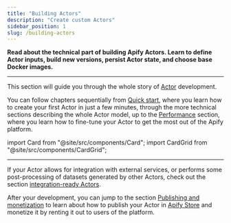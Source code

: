 ```yaml
---
title: "Building Actors"
description: "Create custom Actors"
sidebar_position: 1
slug: /building-actors
---
```


**Read about the technical part of building Apify Actors. Learn to define Actor inputs, build new versions, persist Actor state, and choose base Docker images.**

---

This section will guide you through the whole story of [Actor](../index.mdx) development.

You can follow chapters sequentially from [Quick start](./quick_start/index.mdx), where you learn how to create your first Actor in just a few minutes, through the more technical sections describing the whole Actor model, up to the [Performance](/sources/platform/actors/development/performance.md) section, where you learn how to fine-tune your Actor to get the most out of the Apify platform.

import Card from "@site/src/components/Card";
import CardGrid from "@site/src/components/CardGrid";

<CardGrid>
    <Card
        title="Quick start"
        to="/platform/actors/development/quick-start"
        desc="Create your first Actor using Apify Console IDE or locally."
    />
    <Card
        title="Actor definition"
        to="/platform/actors/development/actor-definition"
        desc="Learn how to turn your arbitrary code into an Actor simply by adding an Actor definition directory."
    />
    <Card
        title="Programming interface"
        to="/platform/actors/development/programming-interface"
        desc="Learn about the programming interface of Apify Actors, important commands and features provided by the Apify SDK, and how to use them in your Actors."
    />
    <Card
        title="Deployment"
        to="/platform/actors/development/deployment"
        desc="Learn how to deploy your Actors to the Apify platform and build them."
    />
    <Card
        title="Builds and runs"
        to="/platform/actors/development/builds-and-runs"
        desc="Learn about Actor builds and runs, their lifecycle, versioning, and other properties."
    />
    <Card
        title="Performance"
        to="/platform/actors/development/performance"
        desc="Learn how to get the maximum value out of your Actors, minimize costs, and maximize results."
    />
</CardGrid>

---

If your Actor allows for integration with external services, or performs some post-processing of datasets generated by other Actors, check out the section [integration-ready Actors](../../integrations/actors/integration_ready_actors.md).

After your development, you can jump to the section [Publishing and monetization](../publishing/index.mdx) to learn about how to publish your Actor in [Apify Store](https://apify.com/store) and monetize it by renting it out to users of the platform.
